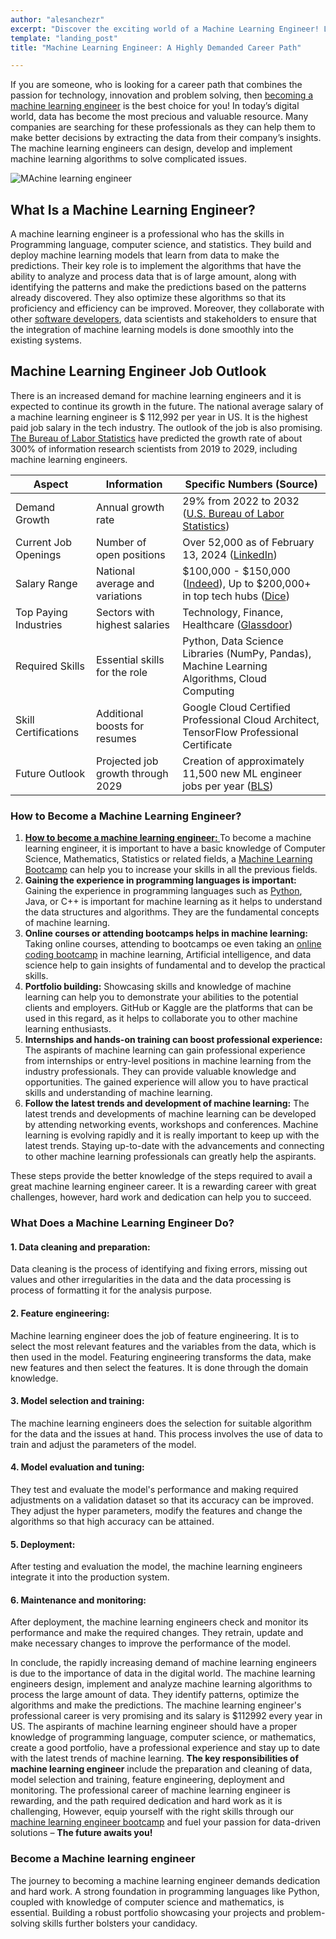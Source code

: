 ```yaml
---
author: "alesanchezr"
excerpt: "Discover the exciting world of a Machine Learning Engineer! Learn how they use data to create intelligent systems that drive real-world impact."
template: "landing_post" 
title: "Machine Learning Engineer: A Highly Demanded Career Path"

---
```


If you are someone, who is looking for a career path that combines the passion for technology, innovation and problem solving, then [becoming a machine learning engineer](https://4geeksacademy.com/us/coding-bootcamps/datascience-machine-learning) is the best choice for you! In today’s digital world, data has become the most precious and valuable resource. Many companies are searching for these professionals as they can help them to make better decisions by extracting the data from their company’s insights. The machine learning engineers can design, develop and implement machine learning algorithms to solve complicated issues.

![MAchine learning engineer](https://breathecode.herokuapp.com/v1/media/file/programming-coding-engineer-ds-fs-gif)

## What Is a Machine Learning Engineer?

A machine learning engineer is a professional who has the skills in Programming language, computer science, and statistics. They build and deploy machine learning models that learn from data to make the predictions. Their key role is to implement the algorithms that have the ability to analyze and process data that is of large amount, along with identifying the patterns and make the predictions based on the patterns already discovered. They also optimize these algorithms so that its proficiency and efficiency can be improved. Moreover, they collaborate with other [software developers](https://4geeksacademy.com/us/full-stack-developer/full-stack-developer), data scientists and stakeholders to ensure that the integration of machine learning models is done smoothly into the existing systems.  

## Machine Learning Engineer Job Outlook

There is an increased demand for machine learning engineers and it is expected to continue its growth in the future. The national average salary of a machine learning engineer is $ 112,992 per year in US. It is the highest paid job salary in the tech industry. The outlook of the job is also promising. [The Bureau of Labor Statistics](https://www.bls.gov/) have predicted the growth rate of about 300% of information research scientists from 2019 to 2029, including machine learning engineers.

| Aspect | Information | Specific Numbers (Source) |
|---|---|---|
| Demand Growth | Annual growth rate | 29% from 2022 to 2032 ([U.S. Bureau of Labor Statistics](https://www.bls.gov/ooh/computer-and-information-technology/computer-and-information-research-scientists.htm)) |
| Current Job Openings | Number of open positions | Over 52,000 as of February 13, 2024 ([LinkedIn](https://www.linkedin.com/jobs/search?keywords=machine%20learning%20engineer)) |
| Salary Range | National average and variations | $100,000 - $150,000 ([Indeed](https://www.indeed.com/jobs?q=machine%20learning%20engineer&l=)), Up to $200,000+ in top tech hubs ([Dice](https://www.dice.com/jobs?q=machine+learning+engineer)) |
| Top Paying Industries | Sectors with highest salaries | Technology, Finance, Healthcare ([Glassdoor](https://www.glassdoor.com/job-listings/machine-learning-engineer-jobs_US.htm)) |
| Required Skills | Essential skills for the role | Python, Data Science Libraries (NumPy, Pandas), Machine Learning Algorithms, Cloud Computing |
| Skill Certifications | Additional boosts for resumes | Google Cloud Certified Professional Cloud Architect, TensorFlow Professional Certificate |
| Future Outlook | Projected job growth through 2029 | Creation of approximately 11,500 new ML engineer jobs per year ([BLS](https://www.bls.gov/ooh/computer-and-information-technology/computer-and-information-research-scientists.htm)) |



### How to Become a Machine Learning Engineer?

1. **[How to become a machine learning engineer: ](https://4geeksacademy.com/us/machine-learning-engineer/how-to-become-a-machine-learning-engineer)** 
To become a machine learning engineer, it is important to have a basic knowledge of Computer Science, Mathematics, Statistics or related fields, a [Machine Learning Bootcamp](https://4geeksacademy.com/us/coding-bootcamps/machine-learning-engineering) can help you to increase your skills in all the previous fields. 
2. **Gaining the experience in programming languages is important:**
Gaining the experience in programming languages such as [Python](https://4geeks.com/technology/python), Java, or C++ is important for machine learning as it helps to understand the data structures and algorithms. They are the fundamental concepts of machine learning. 
3. **Online courses or attending bootcamps helps in machine learning:** 
Taking online courses, attending to bootcamps oe even taking an [online coding bootcamp](https://4geeksacademy.com/us/coding-campus/online-coding-bootcamp) in machine learning, Artificial intelligence, and data science help to gain insights of fundamental and to develop the practical skills. 
4. **Portfolio building:** 
Showcasing skills and knowledge of machine learning can help you to demonstrate your abilities to the potential clients and employers. GitHub or Kaggle are the platforms that can be used in this regard, as it helps to collaborate you to other machine learning enthusiasts. 
5. **Internships and hands-on training can boost professional experience:** 
The aspirants of machine learning can gain professional experience from internships or entry-level positions in machine learning from the industry professionals. They can provide valuable knowledge and opportunities. The gained experience will allow you to have practical skills and understanding of machine learning. 
6. **Follow the latest trends and development of machine learning:** 
The latest trends and developments of machine learning can be developed by attending networking events, workshops and conferences. Machine learning is evolving rapidly and it is really important to keep up with the latest trends. Staying up-to-date with the advancements and connecting to other machine learning professionals can greatly help the aspirants. 

These steps provide the better knowledge of the steps required to avail a great machine learning engineer career. It is a rewarding career with great challenges, however, hard work and dedication can help you to succeed.

### What Does a Machine Learning Engineer Do?

#### 1.	Data cleaning and preparation:
 Data cleaning is the process of identifying and fixing errors, missing out values and other irregularities in the data and the data processing is process of formatting it for the analysis purpose. 
#### 2.	Feature engineering:
Machine learning engineer does the job of feature engineering. It is to select the most relevant features and the variables from the data, which is then used in the model. Featuring engineering transforms the data, make new features and then select the features. It is done through the domain knowledge. 
#### 3.	Model selection and training: 
The machine learning engineers does the selection for suitable algorithm for the data and the issues at hand. This process involves the use of data to train and adjust the parameters of the model. 
#### 4.	Model evaluation and tuning:
They test and evaluate the model's performance and making required adjustments on a validation dataset so that its accuracy can be improved. They adjust the hyper parameters, modify the features and change the algorithms so that high accuracy can be attained. 
#### 5.	Deployment: 
After testing and evaluation the model, the machine learning engineers integrate it into the production system. 
#### 6.	Maintenance and monitoring: 
After deployment, the machine learning engineers check and monitor its performance and make the required changes. They retrain, update and make necessary changes to improve the performance of the model.  

In conclude, the rapidly increasing demand of machine learning engineers is due to the importance of data in the digital world. The machine learning engineers design, implement and analyze machine learning algorithms to process the large amount of data. They identify patterns, optimize the algorithms and make the predictions. The machine learning engineer's professional career is very promising and its salary is $112992 every year in US. The aspirants of machine learning engineer should have a proper knowledge of programming language, computer science, or mathematics, create a good portfolio, have a professional experience and stay up to date with the latest trends of machine learning. 
**The key responsibilities of machine learning engineer** include the preparation and cleaning of data, model selection and training, feature engineering, deployment and monitoring. The professional career of machine learning engineer is rewarding, and the path required dedication and hard work as it is challenging, However, equip yourself with the right skills through our [machine learning engineer bootcamp](https://4geeksacademy.com/us/coding-bootcamps/datascience-machine-learning) and fuel your passion for data-driven solutions – **The future awaits you!**

### Become a Machine learning engineer 

The journey to becoming a machine learning engineer demands dedication and hard work. A strong foundation in programming languages like Python, coupled with knowledge of computer science and mathematics, is essential. Building a robust portfolio showcasing your projects and problem-solving skills further bolsters your candidacy.

<call-to-action button_text="Enroll now" button_link="https://4geeksacademy.com/us/coding-bootcamps/machine-learning-engineering" background="rgba(0, 151, 205, 0.15)" title="Become a machine learning engineer" text="Join  a machine learning engineer bootcamp and become one of the highest paid professionals"></call-to-action>